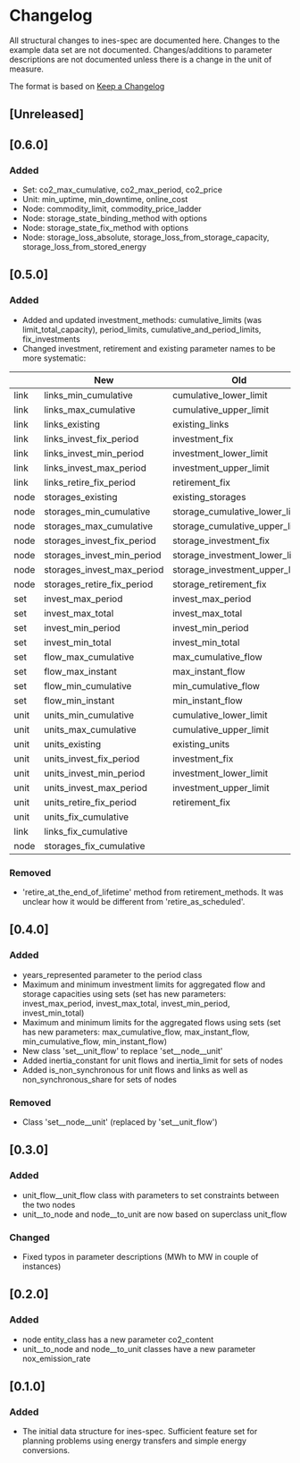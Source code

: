# Changelog
All structural changes to ines-spec are documented here. Changes to the example data set are not documented. Changes/additions to parameter descriptions are not documented unless there is a change in the unit of measure.

The format is based on [Keep a Changelog](http://keepachangelog.com/en/1.0.0/)

## [Unreleased]

## [0.6.0]

### Added

- Set: co2_max_cumulative, co2_max_period, co2_price
- Unit: min_uptime, min_downtime, online_cost
- Node: commodity_limit, commodity_price_ladder
- Node: storage_state_binding_method with options 
- Node: storage_state_fix_method with options
- Node: storage_loss_absolute, storage_loss_from_storage_capacity, storage_loss_from_stored_energy


## [0.5.0]

### Added

- Added and updated investment_methods: cumulative_limits (was limit_total_capacity), period_limits, cumulative_and_period_limits, fix_investments
- Changed investment, retirement and existing parameter names to be more systematic:

||New|Old|
|---|---|---|
|link|links_min_cumulative|cumulative_lower_limit|
|link|links_max_cumulative|cumulative_upper_limit|
|link|links_existing|existing_links|
|link|links_invest_fix_period|investment_fix|
|link|links_invest_min_period|investment_lower_limit|
|link|links_invest_max_period|investment_upper_limit|
|link|links_retire_fix_period|retirement_fix|
|node|storages_existing|existing_storages|
|node|storages_min_cumulative|storage_cumulative_lower_limit|
|node|storages_max_cumulative|storage_cumulative_upper_limit|
|node|storages_invest_fix_period|storage_investment_fix|
|node|storages_invest_min_period|storage_investment_lower_limit|
|node|storages_invest_max_period|storage_investment_upper_limit|
|node|storages_retire_fix_period|storage_retirement_fix|
|set|invest_max_period|invest_max_period|
|set|invest_max_total|invest_max_total|
|set|invest_min_period|invest_min_period|
|set|invest_min_total|invest_min_total|
|set|flow_max_cumulative|max_cumulative_flow|
|set|flow_max_instant|max_instant_flow|
|set|flow_min_cumulative|min_cumulative_flow|
|set|flow_min_instant|min_instant_flow|
|unit|units_min_cumulative|cumulative_lower_limit|
|unit|units_max_cumulative|cumulative_upper_limit|
|unit|units_existing|existing_units|
|unit|units_invest_fix_period|investment_fix|
|unit|units_invest_min_period|investment_lower_limit|
|unit|units_invest_max_period|investment_upper_limit|
|unit|units_retire_fix_period|retirement_fix|
|unit|units_fix_cumulative||
|link|links_fix_cumulative||
|node|storages_fix_cumulative||

### Removed

- 'retire_at_the_end_of_lifetime' method from retirement_methods. It was unclear how it would be different from 'retire_as_scheduled'.

## [0.4.0]

### Added

- years_represented parameter to the period class
- Maximum and minimum investment limits for aggregated flow and storage capacities using sets (set has new parameters: invest_max_period, invest_max_total, invest_min_period, invest_min_total)
- Maximum and minimum limits for the aggregated flows using sets (set has new parameters: max_cumulative_flow, max_instant_flow, min_cumulative_flow, min_instant_flow)
- New class 'set__unit_flow' to replace 'set__node__unit'
- Added inertia_constant for unit flows and inertia_limit for sets of nodes
- Added is_non_synchronous for unit flows and links as well as non_synchronous_share for sets of nodes

### Removed
- Class 'set__node__unit' (replaced by 'set__unit_flow')

## [0.3.0]

### Added 

- unit_flow__unit_flow class with parameters to set constraints between the two nodes
- unit__to_node and node__to_unit are now based on superclass unit_flow

### Changed

- Fixed typos in parameter descriptions (MWh to MW in couple of instances)

## [0.2.0]

### Added 

- node entity_class has a new parameter co2_content
- unit__to_node and node__to_unit classes have a new parameter nox_emission_rate

## [0.1.0]

### Added

- The initial data structure for ines-spec. Sufficient feature set for planning problems using energy transfers and simple energy conversions.
